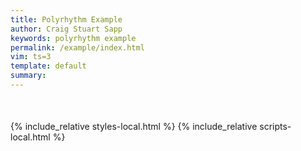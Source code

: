 ```yaml
---
title: Polyrhythm Example
author: Craig Stuart Sapp
keywords: polyrhythm example
permalink: /example/index.html
vim: ts=3
template: default
summary: 
---
```


<div style="margin-bottom:50px; margin-top:20px;" id="example"></div>
<script type="text/x-humdrum" id="example-notation"></script>

{% include_relative styles-local.html %}
{% include_relative scripts-local.html %}

